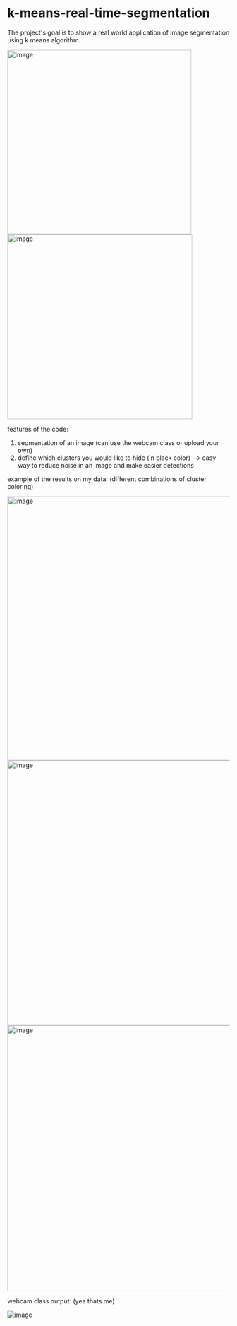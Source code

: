 # k-means-real-time-segmentation

The project's goal is to show a real world application of image segmentation using k means algorithm.


<img width="417" alt="image" src="https://user-images.githubusercontent.com/60778119/150651957-e1d81926-e0cc-4d31-a46f-331d606a1970.png">


<img width="419" alt="image" src="https://user-images.githubusercontent.com/60778119/150651983-491cb625-19e4-43ef-884b-5b699bf388e3.png">



features of the code:
  1. segmentation of an image (can use the webcam class or upload your own)
  2. define which clusters you would like to hide (in black color) --> easy way to reduce noise in an image and make easier detections



example of the results on my data: (different combinations of cluster coloring)

<img width="598" alt="image" src="https://user-images.githubusercontent.com/60778119/150652154-34fad781-6145-4626-95b7-41ffb4baab65.png">

<img width="600" alt="image" src="https://user-images.githubusercontent.com/60778119/150652217-3614a284-cb81-48d1-8a67-62f94438d11b.png">

<img width="602" alt="image" src="https://user-images.githubusercontent.com/60778119/150652419-d5255bac-7e42-450c-bd92-d8307e2e9c65.png">


webcam class output: (yea thats me)


![image](https://user-images.githubusercontent.com/60778119/150652552-560cfb12-a2f8-4f24-b967-020769c48dd5.png)


